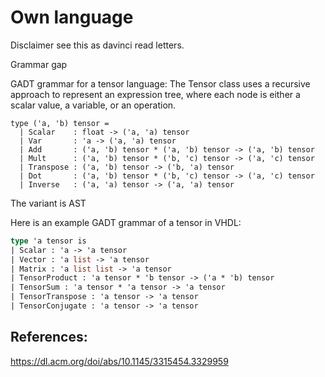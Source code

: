 # Own language

Disclaimer see this as davinci read letters.

Grammar gap 

GADT grammar for a tensor language:
The Tensor class uses a recursive approach to represent an expression tree, where each node is either a scalar value, a variable, or an operation.
```
type ('a, 'b) tensor =
  | Scalar    : float -> ('a, 'a) tensor
  | Var       : 'a -> ('a, 'a) tensor
  | Add       : ('a, 'b) tensor * ('a, 'b) tensor -> ('a, 'b) tensor
  | Mult      : ('a, 'b) tensor * ('b, 'c) tensor -> ('a, 'c) tensor
  | Transpose : ('a, 'b) tensor -> ('b, 'a) tensor
  | Dot       : ('a, 'b) tensor * ('b, 'c) tensor -> ('a, 'c) tensor
  | Inverse   : ('a, 'a) tensor -> ('a, 'a) tensor

```

The variant is AST 



Here is an example GADT grammar of a tensor in VHDL:

```ocaml 
type 'a tensor is
| Scalar : 'a -> 'a tensor
| Vector : 'a list -> 'a tensor
| Matrix : 'a list list -> 'a tensor
| TensorProduct : 'a tensor * 'b tensor -> ('a * 'b) tensor
| TensorSum : 'a tensor * 'a tensor -> 'a tensor
| TensorTranspose : 'a tensor -> 'a tensor
| TensorConjugate : 'a tensor -> 'a tensor


```



## References:

https://dl.acm.org/doi/abs/10.1145/3315454.3329959

